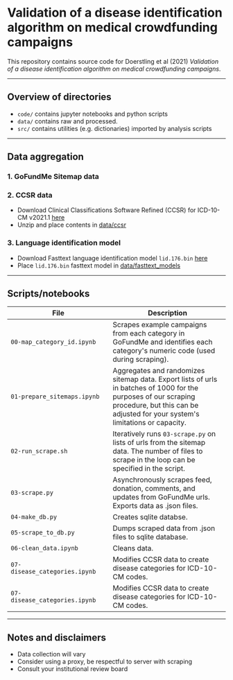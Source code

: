 # Validation of a disease identification algorithm on medical crowdfunding campaigns

This repository contains source code for Doerstling et al (2021) *Validation of a disease identification algorithm on medical crowdfunding campaigns*.

----
## Overview of directories

- `code/` contains jupyter notebooks and python scripts
- `data/` contains raw and processed.
- `src/` contains utilities (e.g. dictionaries) imported by analysis scripts

----

## Data aggregation

### 1. GoFundMe Sitemap data 


### 2. CCSR data
- Download Clinical Classifications Software Refined (CCSR) for ICD-10-CM v2021.1 [here](https://www.hcup-us.ahrq.gov/toolssoftware/ccsr/DXCCSR_v2021-1.zip)
- Unzip and place contents in [data/ccsr](data/ccsr)

### 3. Language identification model
- Download Fasttext language identification model `lid.176.bin` [here](https://fasttext.cc/docs/en/language-identification.html)
- Place `lid.176.bin` fasttext model in [data/fasttext_models](data/fasttext_models)

----

## Scripts/notebooks

File | Description
--- | ---
`00-map_category_id.ipynb` <img width=200> | Scrapes example campaigns from each category in GoFundMe and identifies each category's numeric code (used during scraping).
`01-prepare_sitemaps.ipynb` <img width=200> | Aggregates and randomizes sitemap data. Export lists of urls in batches of 1000 for the purposes of our scraping procedure, but this can be adjusted for your system's limitations or capacity.
`02-run_scrape.sh` <img width=200> | Iteratively runs `03-scrape.py` on lists of urls from the sitemap data. The number of files to scrape in the loop can be specified in the script.
`03-scrape.py` <img width=200> | Asynchronously scrapes feed, donation, comments, and updates from GoFundMe urls. Exports data as .json files.
`04-make_db.py` <img width=200> | Creates sqlite databse.
`05-scrape_to_db.py` <img width=200> | Dumps scraped data from .json files to sqlite database.
`06-clean_data.ipynb` <img width=200> | Cleans data.
`07-disease_categories.ipynb` <img width=200> | Modifies CCSR data to create disease categories for ICD-10-CM codes.
`07-disease_categories.ipynb` <img width=200> | Modifies CCSR data to create disease categories for ICD-10-CM codes.



----

## Notes and disclaimers
- Data collection will vary
- Consider using a proxy, be respectful to server with scraping
- Consult your institutional review board
